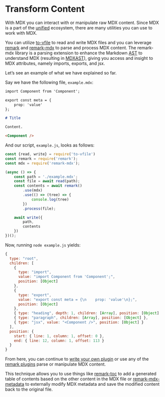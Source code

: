 # Transform Content

With MDX you can interact with or manipulate raw MDX content.  Since MDX is a part of the [unified][unified] ecosystem, there are many utilities you can use to work with MDX.

You can utilize [to-vfile][to-vfile] to read and write MDX files and you can leverage [remark][remark] and [remark-mdx][remark-mdx] to parse and process MDX content.  The remark-mdx library is a parsing extension to enhance the Markdown [AST][ast] to understand MDX (resulting in [MDXAST][mdxast]), giving you access and insight to MDX attributes, namely imports, exports, and jsx.

Let’s see an example of what we have explained so far.

Say we have the following file, `example.mdx`:

```md
import Component from 'Component';

export const meta = {
    prop: 'value'
};

# Title

Content.

<Component />
```

And our script, `example.js`, looks as follows:

```js
const {read, write} = require('to-vfile')
const remark = require('remark');
const mdx = require('remark-mdx');

(async () => {
    const path = './example.mdx';
    const file = await read(path);
    const contents = await remark()
        .use(mdx)
        .use(() => (tree) => {
            console.log(tree)
        })
        .process(file);

    await write({
        path,
        contents
    })
})();
```

Now, running `node example.js` yields:

```js
{
  type: "root",
  children: [
    {
      type: "import",
      value: "import Component from 'Component';",
      position: [Object]
    },
    {
      type: "export",
      value: "export const meta = {\n    prop: 'value'\n};",
      position: [Object]
    },
    { type: "heading", depth: 1, children: [Array], position: [Object] },
    { type: "paragraph", children: [Array], position: [Object] },
    { type: "jsx", value: "<Component />", position: [Object] }
  ],
  position: {
    start: { line: 1, column: 1, offset: 0 },
    end: { line: 12, column: 1, offset: 113 }
  }
}
```

From here, you can continue to [write your own plugin][writing-a-plugin] or use any of the [remark plugins][remark-plugins] parse or manipulate MDX content.

This technique allows you to use things like [remark-toc][remark-toc] to add a generated table of contents based on the other content in the MDX file or [remark-mdx-metadata][remark-mdx-metadata] to externally modify MDX metadata and save the modified content back to the original file.

[ast]: /advanced/ast

[mdxast]: /advanced/ast#mdxast

[remark]: https://github.com/remarkjs/remark

[remark-mdx]: https://github.com/mdx-js/mdx/tree/master/packages/remark-mdx

[remark-mdx-metadata]: https://github.com/manovotny/remark-mdx-metadata

[remark-plugins]: /advanced/plugins

[remark-toc]: https://github.com/remarkjs/remark-toc

[to-vfile]: https://github.com/vfile/to-vfile

[unified]: https://unified.js.org

[writing-a-plugin]: /guides/writing-a-plugin
